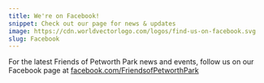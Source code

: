 ```yaml
---
title: We're on Facebook!
snippet: Check out our page for news & updates
image: https://cdn.worldvectorlogo.com/logos/find-us-on-facebook.svg
slug: Facebook
---
```


For the latest Friends of Petworth Park news and events, follow us on our Facebook page at <a href="https://www.facebook.com/FriendsofPetworthPark/">facebook.com/FriendsofPetworthPark</a>
